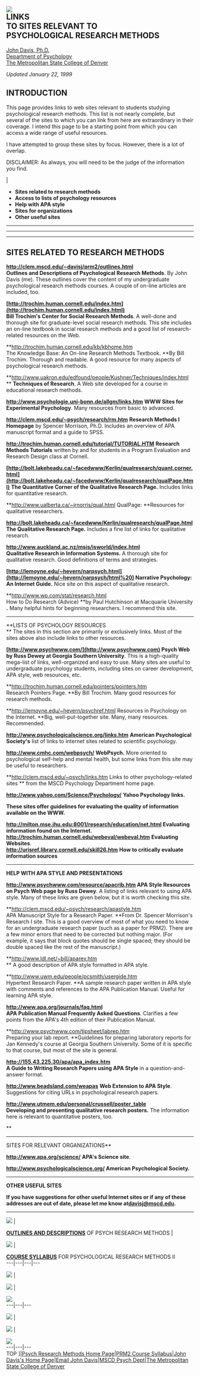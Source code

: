 **![](Images/prmtitle.gif)  
LINKS**  
TO SITES RELEVANT TO  
PSYCHOLOGICAL RESEARCH METHODS  
---  
  
[John Davis, Ph.D.](mailto:davisj@mscd.edu)  
[Department of Psychology](http://clem.mscd.edu/~psych/)  
[The Metropolitan State College of Denver](http://www.mscd.edu/)  
  
_Updated January 22, 1999_  
  
INTRODUCTION  
---  
  
This page provides links to web sites relevant to students studying
psychological research methods. This list is not nearly complete, but several
of the sites to which you can link from here are extraordinary in their
coverage. I intend this page to be a starting point from which you can access
a wide range of useful resources.

I have attempted to group these sites by focus. However, there is a lot of
overlap.  
  
DISCLAIMER: As always, you will need to be the judge of the information you
find.  
  
|

  * **Sites related to research methods**
  * **Access to lists of psychology resources**
  * **Help with APA style**
  * **Sites for organizations**
  * **Other useful sites** 
  
---  
  
* * *

* * *

**SITES RELATED TO RESEARCH METHODS**  
---  
  
**<http://clem.mscd.edu/~davisj/prm2/outlines.html>**  
**Outlines and Descriptions of Psychological Research Methods**. By John Davis
(me). These outlines cover the content of my undergraduate psychological
research methods courses. A couple of on-line articles are included, too.

  
  
**[http://trochim.human.cornell.edu/index.htm](http://trochim.human.cornell.edu/index.html)  
Bill Trochim's Center for Social Research Methods**. A well-done and thorough
site for graduate-level social research methods. This site includes an on-line
textbook in social research methods and a good list of research-related
resources on the Web.

  
  
**<http://trochim.human.cornell.edu/kb/kbhome.htm>  
The Knowledge Base: An On-line Research Methods Textbook. **By Bill Trochim.
Thorough and readable. A good resource for many aspects of psychological
research methods.

  
  
**<http://www.uakron.edu/edfound/people/Kushner/Techniques/index.html> **
**Techniques of Research**. A Web site developed for a course in educational
research methods.

  
  
**<http://www.psychologie.uni-bonn.de/allgm/links.htm>** **WWW Sites for
Experimental Psychology**. Many resources from basic to advanced.

  
  
**<http://clem.mscd.edu/~psych/research/rm.htm>** **Research Methods I
Homepage** by Spencer Morrison, Ph.D. Includes an overview of APA manuscript
format and a guide to SPSS.

  
  
**<http://trochim.human.cornell.edu/tutorial/TUTORIAL.HTM>** **Research
Methods Tutorials** written by and for students in a Program Evaluation and
Research Design class at Cornell.

  
  
**[http://bolt.lakeheadu.ca/~facedwww/Kerlin/qualresearch/quant.corner.html](http://bolt.lakeheadu.ca/~facedwww/Kerlin/qualresearch/qualPage.html)**
**The Quantitative Corner of the Qualitative Research Page.** Includes links
for quantitative research.

  
  
**<http://www.ualberta.ca/~jrnorris/qual.html> QualPage: **Resources for
qualitative researchers.

  
  
**<http://bolt.lakeheadu.ca/~facedwww/Kerlin/qualresearch/qualPage.html>**
**The Qualitative Research Page.** Includes a fine list of links for
qualitative research.

  
  
**<http://www.auckland.ac.nz/msis/isworld/index.html>**  
**Qualitative Research in Information Systems.** A thorough site for
qualitative research. Good definitions of terms and strategies.

  
  
**[http://lemoyne.edu/~hevern/narpsych.html](http://lemoyne.edu/~hevern/narpsych/html%20)
Narrative Psychology: An Internet Guide.** Nice site on this aspect of
qualitative research.

  
  
**<http://www.wp.com/stat/research.html>  
How to Do Research (Advice) **by Paul Hutchinson at Macquarie University **.**
Many helpful hints for beginning researchers. I recommend this site.

  
  
* * *

**LISTS OF PSYCHOLOGY RESOURCES  
** The sites in this section are primarily or exclusively links. Most of the
sites above also include links to other resources.  
  
**[http://www.psychwww.com/](http://www.psychwww.com) Psych Web by Russ Dewey
at Georgia Southern University**. This is a high-quality mega-list of links,
well-organized and easy to use. Many sites are useful to undergraduate
psychology students, including sites on career development, APA style, web
resources, etc.

  
  
**<http://trochim.human.cornell.edu/pointers/pointers.htm>  
Research Pointers Page. **By Bill Trochim. Many good resources for research
methods.

  
  
**<http://lemoyne.edu/~hevern/psychref.html> Resources in Psychology on the
Internet. **Big, well-put-together site. Many, many resources. Recommended.

  
  
**<http://www.psychologicalscience.org/links.htm>** **American Psychological
Society's** list of links to internet sites related to scientific psychology.

  
  
**<http://www.cmhc.com/webpsych/>** **WebPsych.** More oriented to
psychological self-help and mental health, but some links from this site may
be useful to researchers.

  
  
**<http://clem.mscd.edu/~psych/links.htm> Links to other psychology-related
sites ** from the MSCD Psychology Department home page.

  
  
**<http://www.yahoo.com/Science/Psychology/>** **Yahoo Psychology links.**

  
  
**These sites offer guidelines for evaluating the quality of information
available on the WWW.**

**<http://milton.mse.jhu.edu:8001/research/education/net.html> Evaluating
information found on the Internet.  
<http://trochim.human.cornell.edu/webeval/webeval.htm>** **Evaluating
Websites**.  
**<http://urisref.library.cornell.edu/skill26.htm>** **How to critically
evaluate information sources**  

  
  
* * *

**HELP WITH APA STYLE AND PRESENTATIONS**  
  
**<http://www.psychwww.com/resource/apacrib.htm> APA Style Resources on Psych
Web page by Russ Dewey**. A listing of links relevant to using APA style. Many
of these links are given below, but it is worth checking this site.

  
  
**<http://clem.mscd.edu/~psych/research/apastyle.htm>  
APA Manuscript Style for a Research Paper. **From Dr. Spencer Morrison's
Research I site. This is a good overview of most of what you need to know for
an undergraduate research paper (such as a paper for PRM2). There are a few
minor errors that need to be corrected but nothing major. (For example, it
says that block quotes should be single spaced; they should be double spaced
like the rest of the manuscript.)

  
  
**<http://www.ldl.net/~bill/aparev.htm>  
** A good description of APA style formatted in APA style.

  
  
**<http://www.uwm.edu/people/pcsmith/usergide.htm>  
Hypertext Research Paper. **A sample research paper written in APA style with
comments and references to the APA Publication Manual. Useful for learning APA
style.

  
  
**<http://www.apa.org/journals/faq.html>  
APA Publication Manual Frequently Asked Questions**. Clarifies a few points
from the APA's 4th edition of their Publication Manual.

  
  
**<http://www.psychwww.com/tipsheet/labrep.htm>  
Preparing your lab report. **Guidelines for preparing laboratory reports for
Jan Kennedy's course at Georgia Southern University. Some of it is specific to
that course, but most of the site is general.

  
  
**<http://155.43.225.30/apa/apa_index.htm>  
A Guide to Writing Research Papers using APA Style** in a question-and-answer
format.

  
  
**<http://www.beadsland.com/weapas>** **Web Extension to APA Style**.
Suggestions for citing URLs in psychological research papers.

  
  
**<http://www.utmem.edu/personal/crussell/poster_table>**  
**Developing and presenting qualitative research posters.** The information
here is relevant to quantitative posters, too.

  
  
**

* * *

SITES FOR RELEVANT ORGANIZATIONS**  
  
**<http://www.apa.org/science/>** **APA's Science site**.

  
  
**<http://www.psychologicalscience.org/> American Psychological Society.**

  
  
* * *

**OTHER USEFUL SITES**

  
  
**If you have suggestions for other useful Internet sites or if any of these
addresses are out of date, please let me know
at[davisj@mscd.edu](mailto:davisj@mscd.edu).**  
  
* * *

[![](Images/sphere1.gif)](outlines.html) |

**[OUTLINES AND DESCRIPTIONS](outlines.html)** OF PSYCH RESEARCH METHODS |

[![](Images/sphere1.gif)](syllabus.html) |

**[COURSE SYLLABUS](syllabus.html)** FOR PSYCHOLOGICAL RESEARCH METHODS II  
---|---|---|---  
  
![](Images/top.gif) |

[![](Images/email.gif)](mailto:davisj@mscd.edu) |

[![](Images/prm2.gif)](Welcome.html)  
---|---|---  
  
[![](Images/JDhome.gif)](http://clem.mscd.edu/~davisj/Welcome.html) |

[![](Images/psydept.gif)](http://clem.mscd.edu/~psych/) |

[![](Images/mscd.gif)](http://www.mscd.edu)  
---|---|---  
TOP ]|[Psych Research Methods Home Page](Welcome.html)|[PRM2 Course
Syllabus](syllabus.html)|[John Davis's Home
Page](http://clem.mscd.edu/~davisj/Welcome.html)|[Email John
Davis](mailto:davisj@mscd.edu)|[MSCD Psych
Dept](http://clem.mscd.edu/~psych)|[The Metropolitan State College of
Denver](http://www.mscd.edu/)

